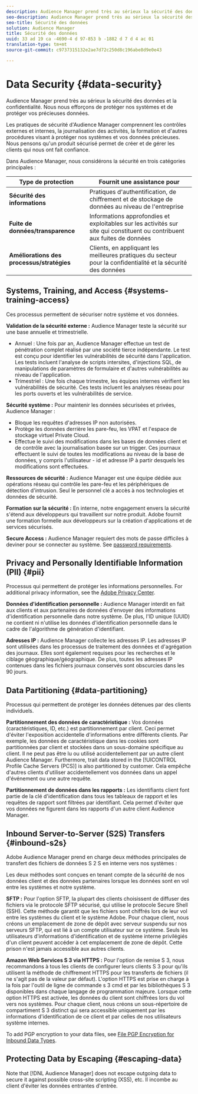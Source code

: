 ```yaml
---
description: Audience Manager prend très au sérieux la sécurité des données et la confidentialité. Nous nous efforçons de protéger nos systèmes et de protéger vos précieuses données.
seo-description: Audience Manager prend très au sérieux la sécurité des données et la confidentialité. Nous nous efforçons de protéger nos systèmes et de protéger vos précieuses données.
seo-title: Sécurité des données
solution: Audience Manager
title: Sécurité des données
uuid: 33 ad 19 ca -4690-4 d 97-853 b -1882 d 7 d 4 ac 01
translation-type: tm+mt
source-git-commit: c9737315132e2ae7d72c250d8c196abe8d9e0e43

---
```



# Data Security {#data-security}

Audience Manager prend très au sérieux la sécurité des données et la confidentialité. Nous nous efforçons de protéger nos systèmes et de protéger vos précieuses données.

Les pratiques de sécurité d&#39;Audience Manager comprennent les contrôles externes et internes, la journalisation des activités, la formation et d&#39;autres procédures visant à protéger nos systèmes et vos données précieuses. Nous pensons qu&#39;un produit sécurisé permet de créer et de gérer les clients qui nous ont fait confiance.

Dans Audience Manager, nous considérons la sécurité en trois catégories principales :

| Type de protection | Fournit une assistance pour |
|---|---|
| **Sécurité des informations** | Pratiques d&#39;authentification, de chiffrement et de stockage de données au niveau de l&#39;entreprise |
| **Fuite de données/transparence** | Informations approfondies et exploitables sur les activités sur site qui constituent ou contribuent aux fuites de données |
| **Améliorations des processus/stratégies** | Clients, en appliquant les meilleures pratiques du secteur pour la confidentialité et la sécurité des données |

## Systems, Training, and Access {#systems-training-access}

Ces processus permettent de sécuriser notre système et vos données.

**Validation de la sécurité externe :** Audience Manager teste la sécurité sur une base annuelle et trimestrielle.

* Annuel : Une fois par an, Audience Manager effectue un test de pénétration complet réalisé par une société tierce indépendante. Le test est conçu pour identifier les vulnérabilités de sécurité dans l&#39;application. Les tests incluent l&#39;analyse de scripts intersites, d&#39;injections SQL, de manipulations de paramètres de formulaire et d&#39;autres vulnérabilités au niveau de l&#39;application.
* Trimestriel : Une fois chaque trimestre, les équipes internes vérifient les vulnérabilités de sécurité. Ces tests incluent les analyses réseau pour les ports ouverts et les vulnérabilités de service.

**Sécurité système :** Pour maintenir les données sécurisées et privées, Audience Manager :

* Bloque les requêtes d&#39;adresses IP non autorisées.
* Protège les données derrière les pare-feu, les VPAT et l&#39;espace de stockage virtuel Private Cloud.
* Effectue le suivi des modifications dans les bases de données client et de contrôle avec la journalisation basée sur un trigger. Ces journaux effectuent le suivi de toutes les modifications au niveau de la base de données, y compris l&#39;utilisateur - id et adresse IP à partir desquels les modifications sont effectuées.

**Ressources de sécurité :** Audience Manager est une équipe dédiée aux opérations réseau qui contrôle les pare-feu et les périphériques de détection d&#39;intrusion. Seul le personnel clé a accès à nos technologies et données de sécurité.

**Formation sur la sécurité :** En interne, notre engagement envers la sécurité s&#39;étend aux développeurs qui travaillent sur notre produit. Adobe fournit une formation formelle aux développeurs sur la création d&#39;applications et de services sécurisés.

**Secure Access :** Audience Manager requiert des mots de passe difficiles à deviner pour se connecter au système. See [password requirements](../../reference/password-requirements.md).

## Privacy and Personally Identifiable Information (PII) {#pii}

Processus qui permettent de protéger les informations personnelles. For additional privacy information, see the [Adobe Privacy Center](https://www.adobe.com/privacy/advertising-services.html).

**Données d&#39;identification personnelle :** Audience Manager interdit en fait aux clients et aux partenaires de données d&#39;envoyer des informations d&#39;identification personnelle dans notre système. De plus, l&#39;ID unique (UUID) ne contient ni n&#39;utilise les données d&#39;identification personnelle dans le cadre de l&#39;algorithme de génération d&#39;identifiant.

**Adresses IP :** Audience Manager collecte les adresses IP. Les adresses IP sont utilisées dans les processus de traitement des données et d&#39;agrégation des journaux. Elles sont également requises pour les recherches et le ciblage géographique/géographique. De plus, toutes les adresses IP contenues dans les fichiers journaux conservés sont obscurcies dans les 90 jours.

## Data Partitioning {#data-partitioning}

Processus qui permettent de protéger les données détenues par des clients individuels.

**Partitionnement des données de caractéristique :** Vos données (caractéristiques, ID, etc.) est partitionnement par client. Ceci permet d&#39;éviter l&#39;exposition accidentelle d&#39;informations entre différents clients. Par exemple, les données de caractéristique dans les cookies sont partitionnées par client et stockées dans un sous-domaine spécifique au client. Il ne peut pas être lu ou utilisé accidentellement par un autre client Audience Manager. Furthermore, trait data stored in the [!UICONTROL Profile Cache Servers (PCS)] is also partitioned by customer. Cela empêche d&#39;autres clients d&#39;utiliser accidentellement vos données dans un appel d&#39;événement ou une autre requête.

**Partitionnement de données dans les rapports :** Les identifiants client font partie de la clé d&#39;identification dans tous les tableaux de rapport et les requêtes de rapport sont filtrées par identifiant. Cela permet d&#39;éviter que vos données ne figurent dans les rapports d&#39;un autre client Audience Manager.

## Inbound Server-to-Server (S2S) Transfers {#inbound-s2s}

Adobe Audience Manager prend en charge deux méthodes principales de transfert des fichiers de données S 2 S en interne vers nos systèmes :

Les deux méthodes sont conçues en tenant compte de la sécurité de nos données client et des données partenaires lorsque les données sont en vol entre les systèmes et notre système.

**SFTP :** Pour l&#39;option SFTP, la plupart des clients choisissent de diffuser des fichiers via le protocole SFTP sécurisé, qui utilise le protocole Secure Shell (SSH). Cette méthode garantit que les fichiers sont chiffrés lors de leur vol entre les systèmes du client et le système Adobe. Pour chaque client, nous créons un emplacement de zone de dépôt avec serveur suspendu sur nos serveurs SFTP, qui est lié à un compte utilisateur sur ce système. Seuls les utilisateurs d&#39;informations d&#39;identification et de système interne privilégiés d&#39;un client peuvent accéder à cet emplacement de zone de dépôt. Cette prison n&#39;est jamais accessible aux autres clients.

**Amazon Web Services S 3 via HTTPS :** Pour l&#39;option de remise S 3, nous recommandons à tous les clients de configurer leurs clients S 3 pour qu&#39;ils utilisent la méthode de chiffrement HTTPS pour les transferts de fichiers (il ne s&#39;agit pas de la valeur par défaut). L&#39;option HTTPS est prise en charge à la fois par l&#39;outil de ligne de commande s 3 cmd et par les bibliothèques S 3 disponibles dans chaque langage de programmation majeure. Lorsque cette option HTTPS est activée, les données du client sont chiffrées lors du vol vers nos systèmes. Pour chaque client, nous créons un sous-répertoire de compartiment S 3 distinct qui sera accessible uniquement par les informations d&#39;identification de ce client et par celles de nos utilisateurs système internes.

To add PGP encryption to your data files, see [File PGP Encryption for Inbound Data Types](../../integration/sending-audience-data/batch-data-transfer-explained/inbound-file-encryption.md).

## Protecting Data by Escaping {#escaping-data}

Note that [!DNL Audience Manager] does not escape outgoing data to secure it against possible cross-site scripting (XSS), etc. Il incombe au client d&#39;éviter les données entrantes d&#39;entrée.
